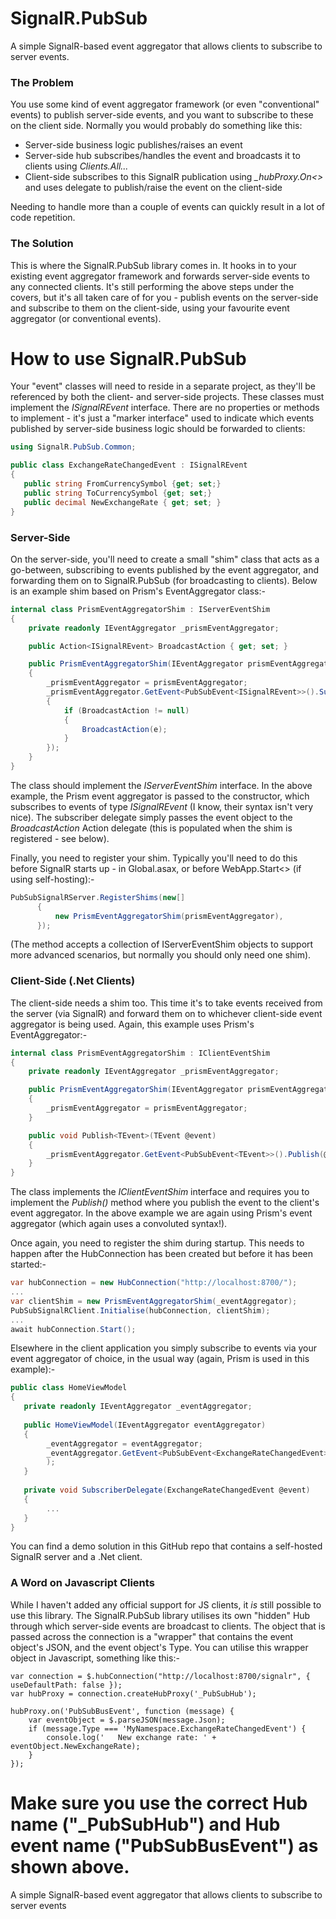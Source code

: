 # SignalR.PubSub

A simple SignalR-based event aggregator that allows clients to subscribe to server events.

### The Problem
You use some kind of event aggregator framework (or even "conventional" events) to publish server-side events, and you want to subscribe to these on the client side. Normally you would probably do something like this: 
* Server-side business logic publishes/raises an event
* Server-side hub subscribes/handles the event and broadcasts it to clients using *Clients.All...*
* Client-side subscribes to this SignalR publication using *_hubProxy.On<>* and uses delegate to publish/raise the event on the client-side

Needing to handle more than a couple of events can quickly result in a lot of code repetition.

### The Solution
This is where the SignalR.PubSub library comes in. It hooks in to your existing event aggregator framework and forwards server-side events to any connected clients. It's still performing the above steps under the covers, but it's all taken care of for you - publish events on the server-side and subscribe to them on the client-side, using your favourite event aggregator (or conventional events).

# How to use SignalR.PubSub
Your "event" classes will need to reside in a separate project, as they'll be referenced by both the client- and server-side projects. These classes must implement the *ISignalREvent* interface. There are no properties or methods to implement - it's just a "marker interface" used to indicate which events published by server-side business logic should be forwarded to clients:

```C#
using SignalR.PubSub.Common;

public class ExchangeRateChangedEvent : ISignalREvent 
{ 
   public string FromCurrencySymbol {get; set;}
   public string ToCurrencySymbol {get; set;}
   public decimal NewExchangeRate { get; set; }
}
```

### Server-Side
On the server-side, you'll need to create a small "shim" class that acts as a go-between, subscribing to events published by the event aggregator, and forwarding them on to SignalR.PubSub (for broadcasting to clients). Below is an example shim based on Prism's EventAggregator class:-

```C#
internal class PrismEventAggregatorShim : IServerEventShim
{
    private readonly IEventAggregator _prismEventAggregator;

    public Action<ISignalREvent> BroadcastAction { get; set; }

    public PrismEventAggregatorShim(IEventAggregator prismEventAggregator)
    {
        _prismEventAggregator = prismEventAggregator;
        _prismEventAggregator.GetEvent<PubSubEvent<ISignalREvent>>().Subscribe(e =>
        {
            if (BroadcastAction != null)
            {
                BroadcastAction(e);
            }
        });
    }
}
```
The class should implement the *IServerEventShim* interface. In the above example, the Prism event aggregator is passed to the constructor, which subscribes to events of type *ISignalREvent* (I know, their syntax isn't very nice). The subscriber delegate simply passes the event object to the *BroadcastAction* Action delegate (this is populated when the shim is registered - see below).

Finally, you need to register your shim. Typically you'll need to do this before SignalR starts up - in Global.asax, or before WebApp.Start<> (if using self-hosting):-

```C#
PubSubSignalRServer.RegisterShims(new[]
      {
          new PrismEventAggregatorShim(prismEventAggregator), 
      });
```
(The method accepts a collection of IServerEventShim objects to support more advanced scenarios, but normally you should only need one shim).

### Client-Side (.Net Clients)
The client-side needs a shim too. This time it's to take events received from the server (via SignalR) and forward them on to whichever client-side event aggregator is being used. Again, this example uses Prism's EventAggregator:-

```C#
internal class PrismEventAggregatorShim : IClientEventShim
{
    private readonly IEventAggregator _prismEventAggregator;

    public PrismEventAggregatorShim(IEventAggregator prismEventAggregator)
    {
        _prismEventAggregator = prismEventAggregator;
    }

    public void Publish<TEvent>(TEvent @event)
    {
        _prismEventAggregator.GetEvent<PubSubEvent<TEvent>>().Publish(@event);
    }
}
```
The class implements the *IClientEventShim* interface and requires you to implement the *Publish()* method where you publish the event to the client's event aggregator. In the above example we are again using Prism's event aggregator (which again uses a convoluted syntax!).

Once again, you need to register the shim during startup. This needs to happen after the HubConnection has been created but before it has been started:-

```C#
var hubConnection = new HubConnection("http://localhost:8700/");
...
var clientShim = new PrismEventAggregatorShim(_eventAggregator);
PubSubSignalRClient.Initialise(hubConnection, clientShim);
...
await hubConnection.Start();
```
Elsewhere in the client application you simply subscribe to events via your event aggregator of choice, in the usual way (again, Prism is used in this example):-

```C#
public class HomeViewModel
{
   private readonly IEventAggregator _eventAggregator;
   
   public HomeViewModel(IEventAggregator eventAggregator)
   {
        _eventAggregator = eventAggregator;
        _eventAggregator.GetEvent<PubSubEvent<ExchangeRateChangedEvent>>().Subscribe(SubscriberDelegate);
        );
   }
   
   private void SubscriberDelegate(ExchangeRateChangedEvent @event)
   {
        ...
   }
}
```

You can find a demo solution in this GitHub repo that contains a self-hosted SignalR server and a .Net client.

### A Word on Javascript Clients
While I haven't added any official support for JS clients, it *is* still possible to use this library. The SignalR.PubSub library utilises its own "hidden" Hub through which server-side events are broadcast to clients. The object that is passed across the connection is a "wrapper" that contains the event object's JSON, and the event object's Type. You can utilise this wrapper object in Javascript, something like this:-

```JS
var connection = $.hubConnection("http://localhost:8700/signalr", { useDefaultPath: false });
var hubProxy = connection.createHubProxy('_PubSubHub');

hubProxy.on('PubSubBusEvent', function (message) {
    var eventObject = $.parseJSON(message.Json);
    if (message.Type === 'MyNamespace.ExchangeRateChangedEvent') {
        console.log('   New exchange rate: ' + eventObject.NewExchangeRate);
    }
});
```

Make sure you use the correct Hub name ("_PubSubHub") and Hub event name ("PubSubBusEvent") as shown above.
=======
A simple SignalR-based event aggregator that allows clients to subscribe to server events

